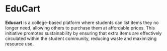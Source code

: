 # EduCart
**Educart** is a college-based platform where students can list items they no longer need, allowing others to purchase them at affordable prices. This initiative promotes sustainability by ensuring that extra items are effectively circulated within the student community, reducing waste and maximizing resource use.
